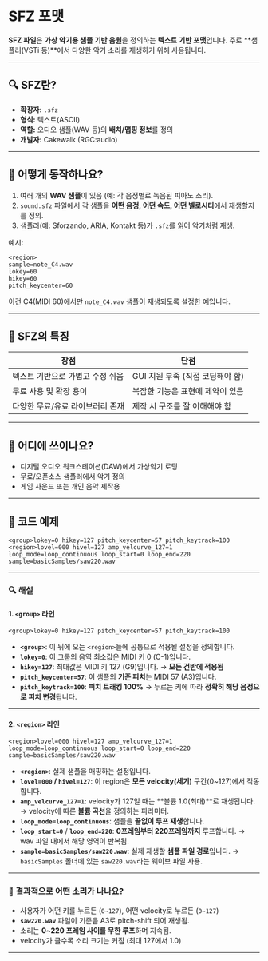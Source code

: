 # SFZ 포맷

**SFZ 파일**은 **가상 악기용 샘플 기반 음원**을 정의하는 **텍스트 기반 포맷**입니다. 주로 \*\*샘플러(VSTi 등)\*\*에서 다양한 악기 소리를 재생하기 위해 사용됩니다.

---

## 🔍 SFZ란?

* **확장자:** `.sfz`
* **형식:** 텍스트(ASCII)
* **역할:** 오디오 샘플(WAV 등)의 **배치/맵핑 정보**를 정의
* **개발자:** Cakewalk (RGC\:audio)

---

## 🎵 어떻게 동작하나요?

1. 여러 개의 **WAV 샘플**이 있음 (예: 각 음정별로 녹음된 피아노 소리).
2. `sound.sfz` 파일에서 각 샘플을 **어떤 음정, 어떤 속도, 어떤 벨로시티**에서 재생할지를 정의.
3. 샘플러(예: Sforzando, ARIA, Kontakt 등)가 `.sfz`를 읽어 악기처럼 재생.

예시:

```sfz
<region>
sample=note_C4.wav
lokey=60
hikey=60
pitch_keycenter=60
```

이건 C4(MIDI 60)에서만 `note_C4.wav` 샘플이 재생되도록 설정한 예입니다.

---

## 📌 SFZ의 특징

| 장점                 | 단점                    |
| ------------------ | --------------------- |
| 텍스트 기반으로 가볍고 수정 쉬움 | GUI 지원 부족 (직접 코딩해야 함) |
| 무료 사용 및 확장 용이      | 복잡한 기능은 표현에 제약이 있음    |
| 다양한 무료/유료 라이브러리 존재 | 제작 시 구조를 잘 이해해야 함     |

---

## 🔧 어디에 쓰이나요?

* 디지털 오디오 워크스테이션(DAW)에서 가상악기 로딩
* 무료/오픈소스 샘플러에서 악기 정의
* 게임 사운드 또는 개인 음악 제작용

---

## 🧾 코드 예제

```sfz
<group>lokey=0 hikey=127 pitch_keycenter=57 pitch_keytrack=100
<region>lovel=000 hivel=127 amp_velcurve_127=1 loop_mode=loop_continuous loop_start=0 loop_end=220 sample=basicSamples/saw220.wav
```

---

### 🔍 해설

#### 1. `<group>` 라인

```sfz
<group>lokey=0 hikey=127 pitch_keycenter=57 pitch_keytrack=100
```

* **`<group>`**: 이 뒤에 오는 `<region>`들에 공통으로 적용될 설정을 정의합니다.
* **`lokey=0`**: 이 그룹의 음역 최소값은 MIDI 키 0 (C-1)입니다.
* **`hikey=127`**: 최대값은 MIDI 키 127 (G9)입니다. → **모든 건반에 적용됨**
* **`pitch_keycenter=57`**: 이 샘플의 **기준 피치**는 MIDI 57 (A3)입니다.
* **`pitch_keytrack=100`**: **피치 트래킹 100%** → 누르는 키에 따라 **정확히 해당 음정으로 피치 변경**됩니다.

---

#### 2. `<region>` 라인

```sfz
<region>lovel=000 hivel=127 amp_velcurve_127=1 loop_mode=loop_continuous loop_start=0 loop_end=220 sample=basicSamples/saw220.wav
```

* **`<region>`**: 실제 샘플을 매핑하는 설정입니다.
* **`lovel=000` / `hivel=127`**: 이 region은 **모든 velocity(세기)** 구간(0\~127)에서 작동합니다.
* **`amp_velcurve_127=1`**: velocity가 127일 때는 \*\*볼륨 1.0(최대)\*\*로 재생됩니다.
  → velocity에 따른 **볼륨 곡선**을 정의하는 파라미터.
* **`loop_mode=loop_continuous`**: 샘플을 **끝없이 루프 재생**합니다.
* **`loop_start=0`** / **`loop_end=220`**: **0프레임부터 220프레임까지** 루프합니다.
  → wav 파일 내에서 해당 영역이 반복됨.
* **`sample=basicSamples/saw220.wav`**: 실제 재생할 **샘플 파일 경로**입니다.
  → `basicSamples` 폴더에 있는 `saw220.wav`라는 웨이브 파일 사용.

---

### 🎹 결과적으로 어떤 소리가 나나요?

* 사용자가 어떤 키를 누르든 (`0~127`), 어떤 velocity로 누르든 (`0~127`)
* **`saw220.wav`** 파일이 기준음 A3로 pitch-shift 되어 재생됨.
* 소리는 **0\~220 프레임 사이를 무한 루프**하며 지속됨.
* velocity가 클수록 소리 크기는 커짐 (최대 127에서 1.0)

---



